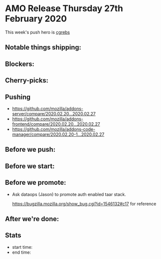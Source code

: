 # AMO Release Thursday 27th February 2020

This week's push hero is [cgrebs](https://github.com/EnTeQuAk)

## Notable things shipping:

## Blockers:

## Cherry-picks:

## Pushing

- https://github.com/mozilla/addons-server/compare/2020.02.20...2020.02.27
- https://github.com/mozilla/addons-frontend/compare/2020.02.20...2020.02.27
- https://github.com/mozilla/addons-code-manager/compare/2020.02.20-1...2020.02.27

## Before we push:

## Before we start:

## Before we promote:

* Ask dataops (Jason) to promote auth enabled taar stack.

  https://bugzilla.mozilla.org/show_bug.cgi?id=1546132#c17 for reference

## After we're done:

## Stats

- start time:
- end time:
